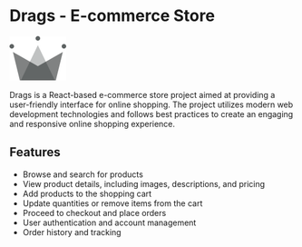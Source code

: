 # Drags - E-commerce Store

![Drags Logo](./src/assests/crown.svg)

Drags is a React-based e-commerce store project aimed at providing a user-friendly interface for online shopping. The project utilizes modern web development technologies and follows best practices to create an engaging and responsive online shopping experience.

## Features

- Browse and search for products
- View product details, including images, descriptions, and pricing
- Add products to the shopping cart
- Update quantities or remove items from the cart
- Proceed to checkout and place orders
- User authentication and account management
- Order history and tracking
